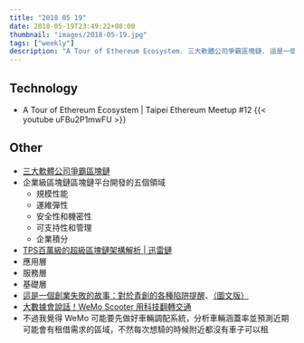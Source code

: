 ```yaml
---
title: "2018 05 19"
date: 2018-05-19T23:49:22+08:00
thumbnail: "images/2018-05-19.jpg"
tags: ["weekly"]
description: "A Tour of Ethereum Ecosystem. 三大軟體公司爭霸區塊鏈. 這是一個創業失敗的故事：對於青創的各種陷阱提醒"
---
```


## Technology

* A Tour of Ethereum Ecosystem | Taipei Ethereum Meetup #12
{{< youtube uFBu2P1mwFU >}}

## Other

* [三大軟體公司爭霸區塊鏈](https://mp.weixin.qq.com/s?__biz=MzU2ODQzNzAyNQ==&mid=2247484033&idx=1&sn=a41d1a877e3eb820bbac08c5b3413864)
 * 企業級區塊鏈區塊鏈平台開發的五個領域
     * 規模性能
     * 運維彈性
     * 安全性和機密性
     * 可支持性和管理
     * 企業積分
* [TPS百萬級的超級區塊鏈架構解析 | 迅雷鏈](https://mp.weixin.qq.com/s?__biz=MzU2ODQzNzAyNQ==&mid=2247484037&idx=1&sn=d87789ec46de76a3d011bb74f377848f)
 * 應用層
 * 服務層
 * 基礎層
* [這是一個創業失敗的故事：對於青創的各種陷阱提醒](https://medium.com/@gn02954174/686bc311ba84)、[（圖文版）](https://medium.com/@gn02954174/8660b401c5a8)
* [大數據會說話！WeMo Scooter 用科技翻轉交通](http://www.wemoscooter.com/%E5%A4%A7%E6%95%B8%E6%93%9A%E6%9C%83%E8%AA%AA%E8%A9%B1%EF%BC%81wemo-scooter-%E7%94%A8%E7%A7%91%E6%8A%80%E7%BF%BB%E8%BD%89%E4%BA%A4%E9%80%9A)
 * 不過我覺得 WeMo 可能要先做好車輛調配系統，分析車輛涵蓋率並預測近期可能會有租借需求的區域，不然每次想騎的時候附近都沒有車子可以租
